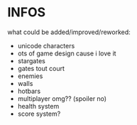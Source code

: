 # INFOS

what could be added/improved/reworked:

- unicode characters
- ots of game design cause i love it
- stargates
- gates tout court
- enemies
- walls
- hotbars
- multiplayer omg?? (spoiler no)
- health system
- score system?
